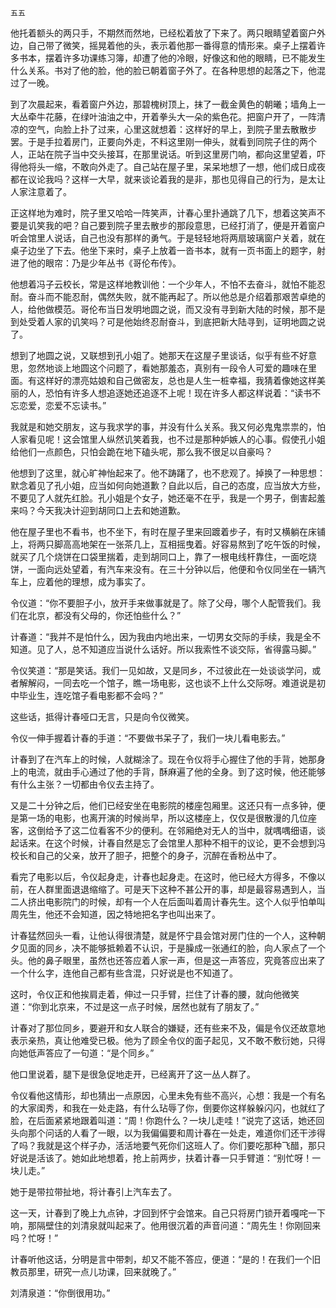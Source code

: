     五五 

   他托着额头的两只手，不期然而然地，已经松着放了下来了。两只眼睛望着窗户外边，自己带了微笑，摇晃着他的头，表示着他那一番得意的情形来。桌子上摆着许多书本，摆着许多功课练习簿，却遭了他的冷眼，好像这和他的眼睛，已不能发生什么关系。书对了他的脸，他的脸已朝着窗子外了。在各种思想的起落之下，他混过了一晚。

   到了次晨起来，看着窗户外边，那碧槐树顶上，抹了一截金黄色的朝曦；墙角上一大丛牵牛花藤，在绿叶油油之中，开着拳头大一朵的紫色花。把窗户开了，一阵清凉的空气，向脸上扑了过来，心里这就想着：这样好的早上，到院子里去散散步罢。于是手拉着房门，正要向外走，不料这里刚一伸头，就看到同院子住的两个人，正站在院子当中交头接耳，在那里说话。听到这里房门响，都向这里望着，吓得他将头一缩，不敢向外走了。自己站在屋子里，呆呆地想了一想，他们成日成夜都在议论我吗？这样一大早，就来谈论着我的是非，那也见得自己的行为，是太让人家注意着了。

   正这样地为难时，院子里又哈哈一阵笑声，计春心里扑通跳了几下，想着这笑声不要是讥笑我的吧？自己要到院子里去散步的那段意思，已经打消了，便是开着窗户听会馆里人说话，自己也没有那样的勇气。于是轻轻地将两扇玻璃窗户关着，就在桌子边坐了下去。他坐下来时，桌子上放着一沓书本，就有一页书面上的题字，射进了他的眼帘：乃是少年丛书《哥伦布传》。

   他想着冯子云校长，常是这样地教训他：一个少年人，不怕不去奋斗，就怕不能忍耐。奋斗而不能忍耐，偶然失败，就不能再起了。所以他总是介绍着那艰苦卓绝的人，给他做模范。哥伦布当日发明地圆之说，而又没有寻到新大陆的时候，那不是到处受着人家的讥笑吗？可是他始终忍耐奋斗，到底把新大陆寻到，证明地圆之说了。

   想到了地圆之说，又联想到孔小姐了。她那天在这屋子里谈话，似乎有些不好意思，忽然地谈上地圆这个问题了，看她那羞态，真别有一段令人可爱的趣味在里面。有这样好的漂亮姑娘和自己做密友，总也是人生一桩幸福，我猜着像她这样美丽的人，恐怕有许多人想追逐她还追逐不上呢！现在许多人都这样说着：“读书不忘恋爱，恋爱不忘读书。”

   我就是和她交朋友，这与我求学的事，并没有什么关系。我又何必鬼鬼祟祟的，怕人家看见呢！这会馆里人纵然讥笑着我，也不过是那种妒嫉人的心事。假使孔小姐给他们一点颜色，只怕会跪在地下磕头呢，那么我不很足以自豪吗？

   他想到了这里，就心旷神怡起来了。他不踌躇了，也不悲观了。掉换了一种思想：默念着见了孔小姐，应当如何向她道歉？自此以后，自己的态度，应当放大方些，不要见了人就先红脸。孔小姐是个女子，她还毫不在乎，我是一个男子，倒害起羞来吗？今天我决计迎到胡同口上去和她道歉。

   他在屋子里也不看书，也不坐下，有时在屋子里来回踱着步子，有时又横躺在床铺上，将两只脚高高地架在一张茶几上，互相摇曳着。好容易熬到了吃午饭的时候，就买了几个烧饼在口袋里揣着，走到胡同口上，靠了一根电线杆靠住，一面吃烧饼，一面向远处望着，有汽车来没有。在三十分钟以后，他便和令仪同坐在一辆汽车上，应着他的理想，成为事实了。

   令仪道：“你不要胆子小，放开手来做事就是了。除了父母，哪个人配管我们。我们在北京，都没有父母的，你还怕些什么？”

   计春道：“我并不是怕什么，因为我由内地出来，一切男女交际的手续，我是全不知道。见了人，总不知道应当说什么话好。所以我索性不谈交际，省得露马脚。”

   令仪笑道：“那是笑话。我们一见如故，又是同乡，不过彼此在一处谈谈学问，或者解解闷，一同去吃一个馆子，瞧一场电影，这也谈不上什么交际呀。难道说是初中毕业生，连吃馆子看电影都不会吗？”

   这些话，抵得计春哑口无言，只是向令仪微笑。

   令仪一伸手握着计春的手道：“不要做书呆子了，我们一块儿看电影去。”

   计春到了在汽车上的时候，人就糊涂了。现在令仪将手心握住了他的手背，她那身上的电流，就由手心通过了他的手背，酥麻遍了他的全身。到了这时候，他还能够有什么主张？一切都由令仪去主持了。

   又是二十分钟之后，他们已经安坐在电影院的楼座包厢里。这还只有一点多钟，便是第一场的电影，也离开演的时候尚早，所以这楼座上，仅仅是很散漫的几位座客，这倒给予了这二位看客不少的便利。在邻厢绝对无人的当中，就喁喁细语，谈起话来。在这个时候，计春自然是忘了会馆里人那种不相干的议论，更不会想到冯校长和自己的父亲，放开了胆子，把整个的身子，沉醉在香粉丛中了。

   看完了电影以后，令仪起身走，计春也起身走。在这时，他已经大方得多，不像以前，在人群里面退退缩缩了。可是天下这种不甚公开的事，却是最容易遇到人，当二人挤出电影院门的时候，却有一个人在后面叫着周计春先生。这个人似乎怕单叫周先生，他还不会知道，因之特地把名字也叫出来了。

   计春猛然回头一看，让他认得很清楚，就是怀宁县会馆对房门住的一个人，这种朝夕见面的同乡，决不能够抵赖着不认识，于是臊成一张通红的脸，向人家点了一个头。他的鼻子眼里，虽然也还答应着人家一声，但是这一声答应，究竟答应出来了一个什么字，连他自己都有些含混，只好说是也不知道了。

   这时，令仪正和他挨肩走着，伸过一只手臂，拦住了计春的腰，就向他微笑道：“你到北京来，不过是这一点子时候，居然也就有了朋友了。”

   计春对了那位同乡，要避开和女人联合的嫌疑，还有些来不及，偏是令仪还故意地表示亲热，真让他难受已极。他为了顾全令仪的面子起见，又不敢不敷衍她，只得向她低声答应了一句道：“是个同乡。”

   他口里说着，腿下是很急促地走开，已经离开了这一丛人群了。

   令仪看他这情形，却也猜出一点原因，心里未免有些不高兴，心想：我是一个有名的大家闺秀，和我在一处走路，有什么玷辱了你，倒要你这样躲躲闪闪，也就红了脸，在后面紧紧地跟着叫道：“周！你跑什么？一块儿走哇！”说完了这话，她还回头向那个问话的人看了一眼，以为我偏偏要和周计春在一处走，难道你们还干涉得了吗？我就是这个样子办，活活地要气死你们这班人了。你们要吃那种飞醋，那只好说是活该了。她如此地想着，抢上前两步，扶着计春一只手臂道：“别忙呀！一块儿走。”

   她于是带拉带扯地，将计春引上汽车去了。

   这一天，计春到了晚上九点钟，才回到怀宁会馆来。自己只将房门锁开着嘎咤一下响，那隔壁住的刘清泉就叫起来了。他用很沉着的声音问道：“周先生！你刚回来吗？忙呀！”

   计春听他这话，分明是言中带刺，却又不能不答应，便道：“是的！在我们一个旧教员那里，研究一点儿功课，回来就晚了。”

   刘清泉道：“你倒很用功。”

